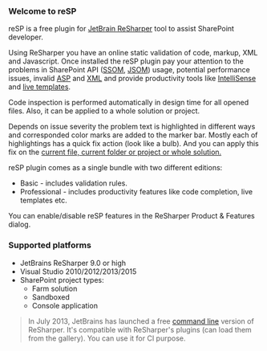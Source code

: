 ﻿---
LeftNavigationNode: true
TopNavigationNode: true
Subfolders: 
    - getting-started
    - community
Title: 'reSP Home'
Category: Guides
Tile: true
Order: 10
TileTitle: 'reSP'
TileOrder: 100
TileLink: true
TileLinkOrder: 10
TileDescription: 'ReSharper plugin that helps to write SharePoint related code faster and better.'
---

### Welcome to reSP
reSP is a free plugin for [JetBrain ReSharper](https://www.jetbrains.com/resharper/) tool to assist SharePoint developer.

Using ReSharper you have an online static validation of code, markup, XML and Javascript. Once installed the reSP plugin pay your attention to the problems in SharePoint API ([SSOM](/resp/inspections/csharp/), [JSOM](/resp/inspections/javascript/)) usage, potential performance issues, invalid [ASP](/resp/inspections/asp/) and [XML](/resp/inspections/xml/) and provide productivity tools like [IntelliSense](/resp/pro/code-completion/) and [live templates](/resp/pro/livetemplates/). 

Code inspection is performed automatically in design time for all opened files. Also, it can be applied to a whole solution or project. 

Depends on issue severity the problem text is highlighted in different ways and corresponded color marks are added to the marker bar. Mostly each of highlightings has a quick fix action (look like a bulb). And you can apply this fix on the [current file, current folder or project or whole solution.](_img/bulk.gif)

reSP plugin comes as a single bundle with two different editions:

* Basic - includes validation rules.
* Professional - includes productivity features like code completion, live templates etc.

You can enable/disable reSP features in the ReSharper Product & Features dialog.

### Supported platforms
* JetBrains ReSharper 9.0 or high 
* Visual Studio 2010/2012/2013/2015
* SharePoint project types:
   * Farm solution
   * Sandboxed
   * Console application

> In July 2013, JetBrains has launched a free [command line](https://www.jetbrains.com/resharper/features/command-line.html) version of ReSharper. It's compatible with ReSharper's plugins (can load them from the gallery). You can use it for CI purpose.